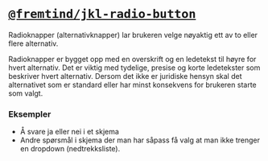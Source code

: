 # [`@fremtind/jkl-radio-button`](https://fremtind.github.io/jokul/components/radiobutton/)

Radioknapper (alternativknapper) lar brukeren velge nøyaktig ett av to eller flere alternativ.

Radioknapper er bygget opp med en overskrift og en ledetekst til høyre for hvert alternativ. Det er viktig med tydelige, presise og korte ledetekster som beskriver hvert alternativ. Dersom det ikke er juridiske hensyn skal det alternativet som er standard eller har minst konsekvens for brukeren starte som valgt.

### Eksempler
- Å svare ja eller nei i et skjema
- Andre spørsmål i skjema der man har såpass få valg at man ikke trenger en dropdown (nedtrekksliste).
